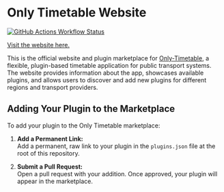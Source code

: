 # Only Timetable Website

[![GitHub Actions Workflow Status](https://img.shields.io/github/actions/workflow/status/nohackjustnoobb/Only-Timetable-Website/master.yml?style=for-the-badge)](https://github.com/nohackjustnoobb/Only-Timetable-Website/actions/workflows/master.yml)

[Visit the website here.](https://nohackjustnoobb.github.io/Only-Timetable-Website/)

This is the official website and plugin marketplace for [Only-Timetable](https://github.com/nohackjustnoobb/Only-Timetable), a flexible, plugin-based timetable application for public transport systems. The website provides information about the app, showcases available plugins, and allows users to discover and add new plugins for different regions and transport providers.

## Adding Your Plugin to the Marketplace

To add your plugin to the Only Timetable marketplace:

1. **Add a Permanent Link:**  
   Add a permanent, raw link to your plugin in the `plugins.json` file at the root of this repository.

2. **Submit a Pull Request:**  
   Open a pull request with your addition. Once approved, your plugin will appear in the marketplace.
